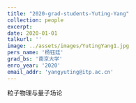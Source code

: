 ```yaml
---
title: "2020-grad-students-Yuting-Yang"
collection: people
excerpt: 
date: 2020-01-01
talkurl: ''
image: ../assets/images/YutingYang1.jpg
pers_name: '杨钰廷'
grad_bs: '南京大学'
enro_year: '2020' 
email_addr: 'yangyuting@itp.ac.cn'
---
```



粒子物理与量子场论





